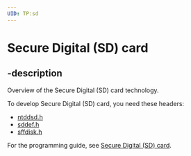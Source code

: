 ```yaml
---
UID: TP:sd
---
```


# Secure Digital (SD) card

## -description
Overview of the Secure Digital (SD) card technology.

To develop Secure Digital (SD) card, you need these headers:

 * [ntddsd.h](..\ntddsd\index.md)
 * [sddef.h](..\sddef\index.md)
 * [sffdisk.h](..\sffdisk\index.md)

For the programming guide, see [Secure Digital (SD) card](https://docs.microsoft.com/en-us/windows-hardware/drivers/sd).
